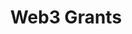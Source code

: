 ---
title: Web3 Grants
org: Web3 Foundation
description: The Web3 Foundation grants program funds software development and research in the field of decentralized software protocols. To know more about how to prepare a grant proposal and details about the Web3 Foundation Grants Program check out here.
link: https://web3.foundation/grants/
requirements:
- Funding 
- Education
- Development
devStage: 
- Ideation
- EarlyStage
---